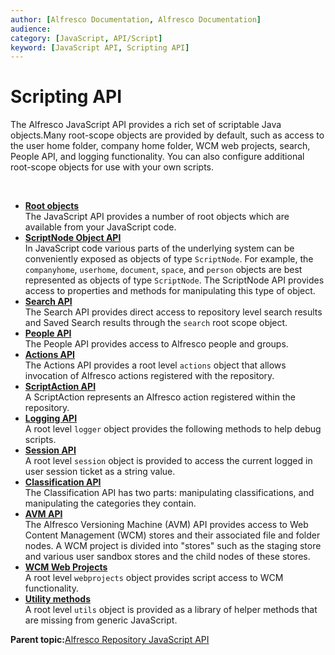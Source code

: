 ```yaml
---
author: [Alfresco Documentation, Alfresco Documentation]
audience: 
category: [JavaScript, API/Script]
keyword: [JavaScript API, Scripting API]
---
```


# Scripting API

The Alfresco JavaScript API provides a rich set of scriptable Java objects.Many root-scope objects are provided by default, such as access to the user home folder, company home folder, WCM web projects, search, People API, and logging functionality. You can also configure additional root-scope objects for use with your own scripts.

 

-   **[Root objects](../references/API-JS-rootscoped.md)**  
The JavaScript API provides a number of root objects which are available from your JavaScript code.
-   **[ScriptNode Object API](../references/API-JS-ScriptNode.md)**  
In JavaScript code various parts of the underlying system can be conveniently exposed as objects of type `ScriptNode`. For example, the `companyhome`, `userhome`, `document`, `space`, and `person` objects are best represented as objects of type `ScriptNode`. The ScriptNode API provides access to properties and methods for manipulating this type of object.
-   **[Search API](../references/API-JS-Search.md)**  
The Search API provides direct access to repository level search results and Saved Search results through the `search` root scope object.
-   **[People API](../references/API-JS-People.md)**  
The People API provides access to Alfresco people and groups.
-   **[Actions API](../references/API-JS-Actions.md)**  
The Actions API provides a root level `actions` object that allows invocation of Alfresco actions registered with the repository.
-   **[ScriptAction API](../references/API-JS-ScriptAction.md)**  
A ScriptAction represents an Alfresco action registered within the repository.
-   **[Logging API](../references/API-JS-Logging.md)**  
A root level `logger` object provides the following methods to help debug scripts.
-   **[Session API](../references/API-JS-Session.md)**  
A root level `session` object is provided to access the current logged in user session ticket as a string value.
-   **[Classification API](../references/API-JS-Classification.md)**  
The Classification API has two parts: manipulating classifications, and manipulating the categories they contain.
-   **[AVM API](../references/API-JS-AVM.md)**  
The Alfresco Versioning Machine \(AVM\) API provides access to Web Content Management \(WCM\) stores and their associated file and folder nodes. A WCM project is divided into "stores" such as the staging store and various user sandbox stores and the child nodes of these stores.
-   **[WCM Web Projects](../references/API-JS-WCM-Web-Projects.md)**  
A root level `webprojects` object provides script access to WCM functionality.
-   **[Utility methods](../references/API-JS-Utility.md)**  
A root level `utils` object is provided as a library of helper methods that are missing from generic JavaScript.

**Parent topic:**[Alfresco Repository JavaScript API](../concepts/API-JS-intro.md)


